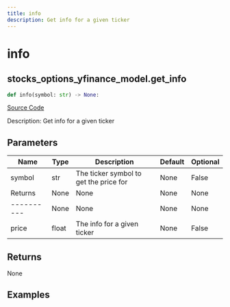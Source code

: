 ```yaml
---
title: info
description: Get info for a given ticker
---
```

# info

## stocks_options_yfinance_model.get_info

```python
def info(symbol: str) -> None:
```
[Source Code](https://github.com/OpenBB-finance/OpenBBTerminal/tree/main/openbb_terminal/stocks/options/yfinance_model.py#L278)

Description: Get info for a given ticker

## Parameters

| Name | Type | Description | Default | Optional |
| ---- | ---- | ----------- | ------- | -------- |
| symbol | str | The ticker symbol to get the price for | None | False |
| Returns | None | None | None | None |
| ---------- | None | None | None | None |
| price | float | The info for a given ticker | None | False |

## Returns

None

## Examples

